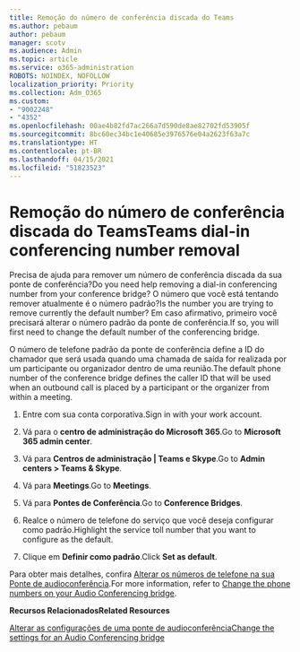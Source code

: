 ```yaml
---
title: Remoção do número de conferência discada do Teams
ms.author: pebaum
author: pebaum
manager: scotv
ms.audience: Admin
ms.topic: article
ms.service: o365-administration
ROBOTS: NOINDEX, NOFOLLOW
localization_priority: Priority
ms.collection: Adm_O365
ms.custom:
- "9002248"
- "4352"
ms.openlocfilehash: 00ae4b82fd7ac266a7d590de8ae82702fd53905f
ms.sourcegitcommit: 8bc60ec34bc1e40685e3976576e04a2623f63a7c
ms.translationtype: HT
ms.contentlocale: pt-BR
ms.lasthandoff: 04/15/2021
ms.locfileid: "51823523"
---
```

# <a name="teams-dial-in-conferencing-number-removal"></a><span data-ttu-id="a86c2-102">Remoção do número de conferência discada do Teams</span><span class="sxs-lookup"><span data-stu-id="a86c2-102">Teams dial-in conferencing number removal</span></span>

<span data-ttu-id="a86c2-103">Precisa de ajuda para remover um número de conferência discada da sua ponte de conferência?</span><span class="sxs-lookup"><span data-stu-id="a86c2-103">Do you need help removing a dial-in conferencing number from your conference bridge?</span></span> <span data-ttu-id="a86c2-104">O número que você está tentando remover atualmente é o número padrão?</span><span class="sxs-lookup"><span data-stu-id="a86c2-104">Is the number you are trying to remove currently the default number?</span></span> <span data-ttu-id="a86c2-105">Em caso afirmativo, primeiro você precisará alterar o número padrão da ponte de conferência.</span><span class="sxs-lookup"><span data-stu-id="a86c2-105">If so, you will first need to change the default number of the conferencing bridge.</span></span>

<span data-ttu-id="a86c2-106">O número de telefone padrão da ponte de conferência define a ID do chamador que será usada quando uma chamada de saída for realizada por um participante ou organizador dentro de uma reunião.</span><span class="sxs-lookup"><span data-stu-id="a86c2-106">The default phone number of the conference bridge defines the caller ID that will be used when an outbound call is placed by a participant or the organizer from within a meeting.</span></span>

1. <span data-ttu-id="a86c2-107">Entre com sua conta corporativa.</span><span class="sxs-lookup"><span data-stu-id="a86c2-107">Sign in with your work account.</span></span>

2. <span data-ttu-id="a86c2-108">Vá para o **centro de administração do Microsoft 365**.</span><span class="sxs-lookup"><span data-stu-id="a86c2-108">Go to **Microsoft 365 admin center**.</span></span>

3. <span data-ttu-id="a86c2-109">Vá para **Centros de administração | Teams e Skype**.</span><span class="sxs-lookup"><span data-stu-id="a86c2-109">Go to **Admin centers > Teams & Skype**.</span></span>

4. <span data-ttu-id="a86c2-110">Vá para **Meetings**.</span><span class="sxs-lookup"><span data-stu-id="a86c2-110">Go to **Meetings**.</span></span>

5. <span data-ttu-id="a86c2-111">Vá para **Pontes de Conferência**.</span><span class="sxs-lookup"><span data-stu-id="a86c2-111">Go to **Conference Bridges**.</span></span>

6. <span data-ttu-id="a86c2-112">Realce o número de telefone do serviço que você deseja configurar como padrão.</span><span class="sxs-lookup"><span data-stu-id="a86c2-112">Highlight the service toll number that you want to configure as the default.</span></span>

7. <span data-ttu-id="a86c2-113">Clique em **Definir como padrão**.</span><span class="sxs-lookup"><span data-stu-id="a86c2-113">Click **Set as default**.</span></span>

<span data-ttu-id="a86c2-114">Para obter mais detalhes, confira [Alterar os números de telefone na sua Ponte de audioconferência](https://docs.microsoft.com/microsoftteams/change-the-phone-numbers-on-your-audio-conferencing-bridge).</span><span class="sxs-lookup"><span data-stu-id="a86c2-114">For more information, refer to [Change the phone numbers on your Audio Conferencing bridge](https://docs.microsoft.com/microsoftteams/change-the-phone-numbers-on-your-audio-conferencing-bridge).</span></span>

<span data-ttu-id="a86c2-115">**Recursos Relacionados**</span><span class="sxs-lookup"><span data-stu-id="a86c2-115">**Related Resources**</span></span>

[<span data-ttu-id="a86c2-116">Alterar as configurações de uma ponte de audioconferência</span><span class="sxs-lookup"><span data-stu-id="a86c2-116">Change the settings for an Audio Conferencing bridge</span></span>](https://docs.microsoft.com/microsoftteams/change-the-settings-for-an-audio-conferencing-bridge)
